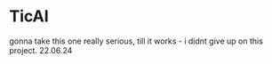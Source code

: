# TicAI
gonna take this one really serious, till it works - i didnt give up on this project. 22.06.24
